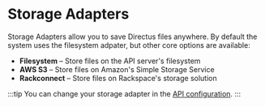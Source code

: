 # Storage Adapters

Storage Adapters allow you to save Directus files anywhere. By default the system uses the filesystem adpater, but other core options are available:

* **Filesystem** – Store files on the API server's filesystem
* **AWS S3** – Store files on Amazon's Simple Storage Service
* **Rackconnect** – Store files on Rackspace's storage solution

:::tip
You can change your storage adapter in the [API configuration](../api/admin-guide/configure.html#storage).
:::